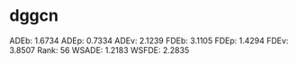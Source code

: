 # dggcn

ADEb: 1.6734
ADEp: 0.7334
ADEv: 2.1239
FDEb: 3.1105
FDEp: 1.4294
FDEv: 3.8507
Rank: 56
WSADE: 1.2183
WSFDE: 2.2835